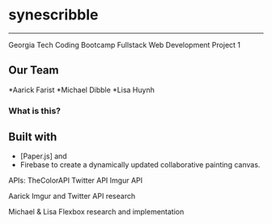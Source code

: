 # synescribble
_________________________________________________
Georgia Tech Coding Bootcamp
Fullstack Web Development
Project 1

## Our Team
*Aarick Farist 
*Michael Dibble
*Lisa Huynh

### What is this? 


## Built with

* [Paper.js] and 
* Firebase to create a dynamically updated collaborative painting canvas.

APIs:
TheColorAPI
Twitter API
Imgur API

Aarick
Imgur and Twitter API research

Michael & Lisa
Flexbox research and implementation

